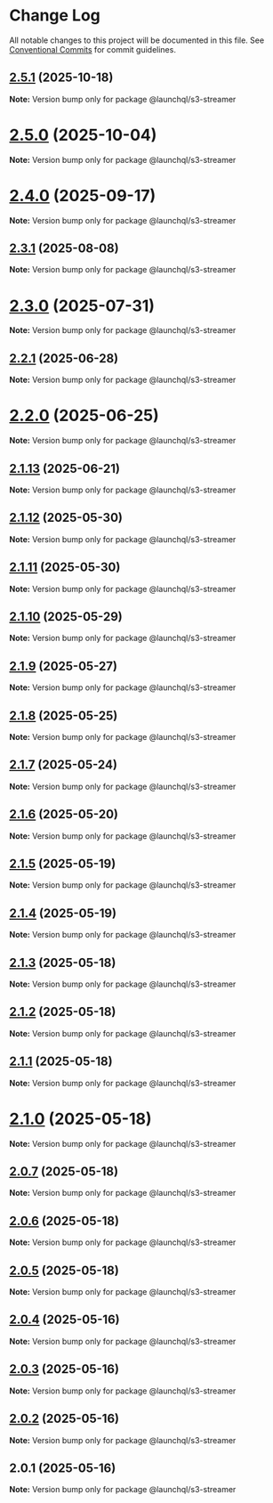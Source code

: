 # Change Log

All notable changes to this project will be documented in this file.
See [Conventional Commits](https://conventionalcommits.org) for commit guidelines.

## [2.5.1](https://github.com/launchql/launchql/compare/@launchql/s3-streamer@2.5.0...@launchql/s3-streamer@2.5.1) (2025-10-18)

**Note:** Version bump only for package @launchql/s3-streamer





# [2.5.0](https://github.com/launchql/launchql/compare/@launchql/s3-streamer@2.4.0...@launchql/s3-streamer@2.5.0) (2025-10-04)

**Note:** Version bump only for package @launchql/s3-streamer





# [2.4.0](https://github.com/launchql/launchql/compare/@launchql/s3-streamer@2.3.1...@launchql/s3-streamer@2.4.0) (2025-09-17)

**Note:** Version bump only for package @launchql/s3-streamer





## [2.3.1](https://github.com/launchql/launchql/compare/@launchql/s3-streamer@2.3.0...@launchql/s3-streamer@2.3.1) (2025-08-08)

**Note:** Version bump only for package @launchql/s3-streamer





# [2.3.0](https://github.com/launchql/launchql/compare/@launchql/s3-streamer@2.2.1...@launchql/s3-streamer@2.3.0) (2025-07-31)

**Note:** Version bump only for package @launchql/s3-streamer





## [2.2.1](https://github.com/launchql/launchql/compare/@launchql/s3-streamer@2.2.0...@launchql/s3-streamer@2.2.1) (2025-06-28)

**Note:** Version bump only for package @launchql/s3-streamer





# [2.2.0](https://github.com/launchql/launchql/compare/@launchql/s3-streamer@2.1.13...@launchql/s3-streamer@2.2.0) (2025-06-25)

**Note:** Version bump only for package @launchql/s3-streamer





## [2.1.13](https://github.com/launchql/launchql/compare/@launchql/s3-streamer@2.1.12...@launchql/s3-streamer@2.1.13) (2025-06-21)

**Note:** Version bump only for package @launchql/s3-streamer





## [2.1.12](https://github.com/launchql/launchql/compare/@launchql/s3-streamer@2.1.11...@launchql/s3-streamer@2.1.12) (2025-05-30)

**Note:** Version bump only for package @launchql/s3-streamer





## [2.1.11](https://github.com/launchql/launchql/compare/@launchql/s3-streamer@2.1.10...@launchql/s3-streamer@2.1.11) (2025-05-30)

**Note:** Version bump only for package @launchql/s3-streamer





## [2.1.10](https://github.com/launchql/launchql/compare/@launchql/s3-streamer@2.1.9...@launchql/s3-streamer@2.1.10) (2025-05-29)

**Note:** Version bump only for package @launchql/s3-streamer





## [2.1.9](https://github.com/launchql/launchql/compare/@launchql/s3-streamer@2.1.8...@launchql/s3-streamer@2.1.9) (2025-05-27)

**Note:** Version bump only for package @launchql/s3-streamer





## [2.1.8](https://github.com/launchql/launchql/compare/@launchql/s3-streamer@2.1.7...@launchql/s3-streamer@2.1.8) (2025-05-25)

**Note:** Version bump only for package @launchql/s3-streamer





## [2.1.7](https://github.com/launchql/launchql/compare/@launchql/s3-streamer@2.1.6...@launchql/s3-streamer@2.1.7) (2025-05-24)

**Note:** Version bump only for package @launchql/s3-streamer





## [2.1.6](https://github.com/launchql/launchql/compare/@launchql/s3-streamer@2.1.5...@launchql/s3-streamer@2.1.6) (2025-05-20)

**Note:** Version bump only for package @launchql/s3-streamer





## [2.1.5](https://github.com/launchql/launchql/compare/@launchql/s3-streamer@2.1.4...@launchql/s3-streamer@2.1.5) (2025-05-19)

**Note:** Version bump only for package @launchql/s3-streamer





## [2.1.4](https://github.com/launchql/launchql/compare/@launchql/s3-streamer@2.1.3...@launchql/s3-streamer@2.1.4) (2025-05-19)

**Note:** Version bump only for package @launchql/s3-streamer





## [2.1.3](https://github.com/launchql/launchql/compare/@launchql/s3-streamer@2.1.2...@launchql/s3-streamer@2.1.3) (2025-05-18)

**Note:** Version bump only for package @launchql/s3-streamer





## [2.1.2](https://github.com/launchql/launchql/compare/@launchql/s3-streamer@2.1.1...@launchql/s3-streamer@2.1.2) (2025-05-18)

**Note:** Version bump only for package @launchql/s3-streamer





## [2.1.1](https://github.com/launchql/launchql/compare/@launchql/s3-streamer@2.1.0...@launchql/s3-streamer@2.1.1) (2025-05-18)

**Note:** Version bump only for package @launchql/s3-streamer





# [2.1.0](https://github.com/launchql/launchql/compare/@launchql/s3-streamer@2.0.7...@launchql/s3-streamer@2.1.0) (2025-05-18)

**Note:** Version bump only for package @launchql/s3-streamer





## [2.0.7](https://github.com/launchql/launchql/compare/@launchql/s3-streamer@2.0.6...@launchql/s3-streamer@2.0.7) (2025-05-18)

**Note:** Version bump only for package @launchql/s3-streamer





## [2.0.6](https://github.com/launchql/launchql/compare/@launchql/s3-streamer@2.0.5...@launchql/s3-streamer@2.0.6) (2025-05-18)

**Note:** Version bump only for package @launchql/s3-streamer





## [2.0.5](https://github.com/launchql/launchql/compare/@launchql/s3-streamer@2.0.4...@launchql/s3-streamer@2.0.5) (2025-05-18)

**Note:** Version bump only for package @launchql/s3-streamer





## [2.0.4](https://github.com/launchql/launchql/compare/@launchql/s3-streamer@2.0.3...@launchql/s3-streamer@2.0.4) (2025-05-16)

**Note:** Version bump only for package @launchql/s3-streamer





## [2.0.3](https://github.com/launchql/launchql/compare/@launchql/s3-streamer@2.0.2...@launchql/s3-streamer@2.0.3) (2025-05-16)

**Note:** Version bump only for package @launchql/s3-streamer





## [2.0.2](https://github.com/launchql/launchql/compare/@launchql/s3-streamer@2.0.1...@launchql/s3-streamer@2.0.2) (2025-05-16)

**Note:** Version bump only for package @launchql/s3-streamer





## 2.0.1 (2025-05-16)

**Note:** Version bump only for package @launchql/s3-streamer
